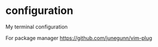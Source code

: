 # configuration
My terminal configuration

For package manager
https://github.com/junegunn/vim-plug
